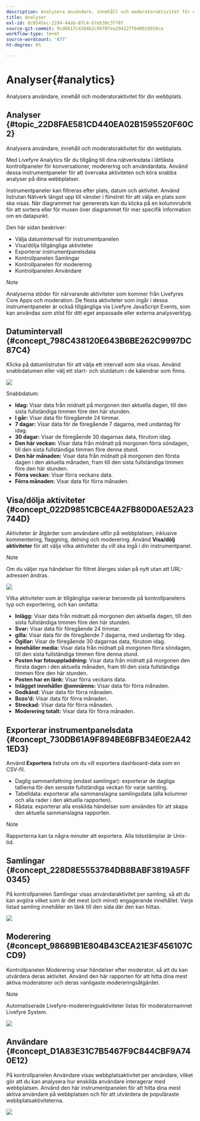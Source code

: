 ```yaml
---
description: Analysera användare, innehåll och moderatoraktivitet för din webbplats.
title: Analyser
exl-id: dc0545ec-2294-44ab-87c4-67eb30c3f787
source-git-commit: 9cd6617c4204b2c09787ea294227f640018928ce
workflow-type: tm+mt
source-wordcount: '677'
ht-degree: 0%

---
```


# Analyser{#analytics}

Analysera användare, innehåll och moderatoraktivitet för din webbplats.

## Analyser {#topic_22D8FAE581CD440EA02B1595520F60C2}

Analysera användare, innehåll och moderatoraktivitet för din webbplats.

Med Livefyre Analytics får du tillgång till dina nätverksdata i lättlästa kontrollpaneler för konversationer, moderering och användardata. Använd dessa instrumentpaneler för att övervaka aktiviteten och köra snabba analyser på dina webbplatser.

Instrumentpaneler kan filtreras efter plats, datum och aktivitet. Använd listrutan Nätverk längst upp till vänster i fönstret för att välja en plats som ska visas. När diagrammet har genererats kan du klicka på en kolumnrubrik för att sortera eller för musen över diagrammet för mer specifik information om en datapunkt.

Den här sidan beskriver:

* Välja datumintervall för instrumentpanelen
* Visa/dölja tillgängliga aktiviteter
* Exporterar instrumentpanelsdata
* Kontrollpanelen Samlingar
* Kontrollpanelen för moderering
* Kontrollpanelen Användare

>[!NOTE]
>
>Analyserna stöder för närvarande aktiviteter som kommer från Livefyres Core Apps och moderation. De flesta aktiviteter som ingår i dessa instrumentpaneler är också tillgängliga via Livefyre JavaScript Events, som kan användas som stöd för ditt eget anpassade eller externa analysverktyg.

## Datumintervall {#concept_798C438120E643B6BE262C9997DC87C4}

Klicka på datumlistrutan för att välja ett intervall som ska visas. Använd snabbdatumen eller välj ett start- och slutdatum i de kalendrar som finns.

![](assets/analytics-date-range.png)

Snabbdatum:

* **Idag:** Visar data från midnatt på morgonen den aktuella dagen, till den sista fullständiga timmen före den här stunden.
* **I går:** Visar data för föregående 24 timmar.
* **7 dagar:** Visar data för de föregående 7 dagarna, med undantag för idag.
* **30 dagar:** Visar de föregående 30 dagarnas data, förutom idag.
* **Den här veckan:** Visar data från midnatt på morgonen förra söndagen, till den sista fullständiga timmen före denna stund.
* **Den här månaden:** Visar data från midnatt på morgonen den första dagen i den aktuella månaden, fram till den sista fullständiga timmen före den här stunden.
* **Förra veckan:** Visar förra veckans data.
* **Förra månaden:** Visar data för förra månaden.

## Visa/dölja aktiviteter {#concept_022D9851CBCE4A2FB80D0AE52A23744D}

Aktiviteter är åtgärder som användare utför på webbplatsen, inklusive kommentering, flaggning, delning och moderering. Använd **Visa/dölj aktiviteter** för att välja vilka aktiviteter du vill ska ingå i din instrumentpanel.

>[!NOTE]
>
>Om du väljer nya händelser för filtret återges sidan på nytt utan att URL-adressen ändras.

![](assets/analytics-show-hide-activities.png)

Vilka aktiviteter som är tillgängliga varierar beroende på kontrollpanelens typ och exportering, och kan omfatta:

* **Inlägg:** Visar data från midnatt på morgonen den aktuella dagen, till den sista fullständiga timmen före den här stunden.
* **Svar:** Visar data för föregående 24 timmar.
* **gilla:** Visar data för de föregående 7 dagarna, med undantag för idag.
* **Ogillar:** Visar de föregående 30 dagarnas data, förutom idag.
* **Innehåller media:** Visar data från midnatt på morgonen förra söndagen, till den sista fullständiga timmen före denna stund.
* **Posten har fotouppladdning:** Visar data från midnatt på morgonen den första dagen i den aktuella månaden, fram till den sista fullständiga timmen före den här stunden.
* **Posten har en länk:** Visar förra veckans data.
* **Inlägget innehåller @omnämns:** Visar data för förra månaden.
* **Godkänd:** Visar data för förra månaden.
* **Bozo&#39;d:** Visar data för förra månaden.
* **Streckad:** Visar data för förra månaden.
* **Moderering totalt:** Visar data för förra månaden.

## Exporterar instrumentpanelsdata {#concept_730DB61A9F894BE6BFB34E0E2A421ED3}

Använd **Exportera** listruta om du vill exportera dashboard-data som en CSV-fil.

* Daglig sammanfattning (endast samlingar): exporterar de dagliga tallierna för den senaste fullständiga veckan för varje samling.
* Tabelldata: exporterar alla sammanslagna samlingsdata (alla kolumner och alla rader i den aktuella rapporten).
* Rådata: exporterar alla enskilda händelser som användes för att skapa den aktuella sammanslagna rapporten.

>[!NOTE]
>
>Rapporterna kan ta några minuter att exportera. Alla tidsstämplar är Unix-tid.

## Samlingar {#concept_228D8E5553784DB8BABF3819A5FF0345}

På kontrollpanelen Samlingar visas användaraktivitet per samling, så att du kan avgöra vilket som är det mest (och minst) engagerande innehållet. Varje listad samling innehåller en länk till den sida där den kan hittas.

![](assets/analytics-collections.png)

## Moderering {#concept_98689B1E804B43CEA21E3F456107CCD9}

Kontrollpanelen Moderering visar händelser efter moderator, så att du kan utvärdera deras aktivitet. Använd den här rapporten för att hitta dina mest aktiva moderatorer och deras vanligaste modereringsåtgärder.

>[!NOTE]
>
>Automatiserade Livefyre-modereringsaktiviteter listas för moderatornamnet Livefyre System.

![](assets/analytics-moderation.png)

## Användare {#concept_D1A83E31C7B5467F9C844CBF9A740E12}

På kontrollpanelen Användare visas webbplatsaktivitet per användare, vilket gör att du kan analysera hur enskilda användare interagerar med webbplatsen. Använd den här instrumentpanelen för att hitta dina mest aktiva användare på webbplatsen och för att utvärdera de populäraste webbplatsaktiviteterna.

![](assets/analytics-users.png)
